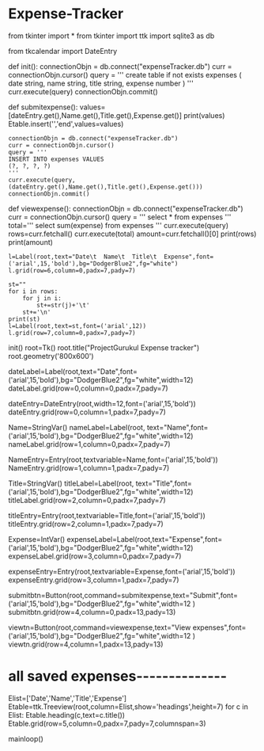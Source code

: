 # Expense-Tracker
from tkinter import *
from tkinter import ttk
import sqlite3  as db

from tkcalendar import DateEntry

def init():
    connectionObjn = db.connect("expenseTracker.db")
    curr = connectionObjn.cursor()
    query = '''
    create table if not exists expenses (
        date string,
        name string,
        title string,
        expense number
        )
    '''
    curr.execute(query)
    connectionObjn.commit()

def submitexpense():
    values=[dateEntry.get(),Name.get(),Title.get(),Expense.get()]
    print(values)
    Etable.insert('','end',values=values)

    connectionObjn = db.connect("expenseTracker.db")
    curr = connectionObjn.cursor()
    query = '''
    INSERT INTO expenses VALUES 
    (?, ?, ?, ?)
    '''
    curr.execute(query,(dateEntry.get(),Name.get(),Title.get(),Expense.get()))
    connectionObjn.commit()

def viewexpense():
    connectionObjn = db.connect("expenseTracker.db")
    curr = connectionObjn.cursor()
    query = '''
     select * from expenses
    '''
    total='''
    select sum(expense) from expenses
    '''
    curr.execute(query)
    rows=curr.fetchall()
    curr.execute(total)
    amount=curr.fetchall()[0]
    print(rows)
    print(amount)
    
    l=Label(root,text="Date\t  Name\t  Title\t  Expense",font=('arial',15,'bold'),bg="DodgerBlue2",fg="white")
    l.grid(row=6,column=0,padx=7,pady=7)

    st=""
    for i in rows:
        for j in i:
            st+=str(j)+'\t'
        st+='\n'
    print(st)
    l=Label(root,text=st,font=('arial',12))
    l.grid(row=7,column=0,padx=7,pady=7)


init()
root=Tk()
root.title("ProjectGurukul Expense tracker")
root.geometry('800x600')

dateLabel=Label(root,text="Date",font=('arial',15,'bold'),bg="DodgerBlue2",fg="white",width=12)
dateLabel.grid(row=0,column=0,padx=7,pady=7)

dateEntry=DateEntry(root,width=12,font=('arial',15,'bold'))
dateEntry.grid(row=0,column=1,padx=7,pady=7)

Name=StringVar()
nameLabel=Label(root, text="Name",font=('arial',15,'bold'),bg="DodgerBlue2",fg="white",width=12)
nameLabel.grid(row=1,column=0,padx=7,pady=7)

NameEntry=Entry(root,textvariable=Name,font=('arial',15,'bold'))
NameEntry.grid(row=1,column=1,padx=7,pady=7)

Title=StringVar()
titleLabel=Label(root, text="Title",font=('arial',15,'bold'),bg="DodgerBlue2",fg="white",width=12)
titleLabel.grid(row=2,column=0,padx=7,pady=7)

titleEntry=Entry(root,textvariable=Title,font=('arial',15,'bold'))
titleEntry.grid(row=2,column=1,padx=7,pady=7)

Expense=IntVar()
expenseLabel=Label(root,text="Expense",font=('arial',15,'bold'),bg="DodgerBlue2",fg="white",width=12)
expenseLabel.grid(row=3,column=0,padx=7,pady=7)

expenseEntry=Entry(root,textvariable=Expense,font=('arial',15,'bold'))
expenseEntry.grid(row=3,column=1,padx=7,pady=7)

submitbtn=Button(root,command=submitexpense,text="Submit",font=('arial',15,'bold'),bg="DodgerBlue2",fg="white",width=12 )
submitbtn.grid(row=4,column=0,padx=13,pady=13)

viewtn=Button(root,command=viewexpense,text="View expenses",font=('arial',15,'bold'),bg="DodgerBlue2",fg="white",width=12 )
viewtn.grid(row=4,column=1,padx=13,pady=13)

# all saved expenses--------------
Elist=['Date','Name','Title','Expense']
Etable=ttk.Treeview(root,column=Elist,show='headings',height=7)
for c in Elist:
    Etable.heading(c,text=c.title())
Etable.grid(row=5,column=0,padx=7,pady=7,columnspan=3)

mainloop()
